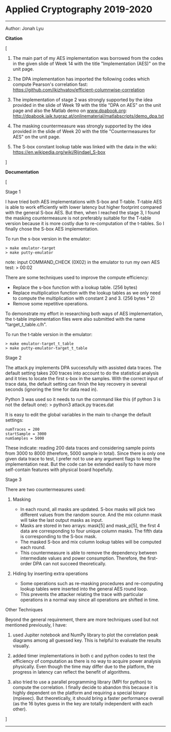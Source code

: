 # Applied Cryptography 2019-2020

-------------------------------------------------------------------------------
Author: Jonah Lyu

**Citation**

[

1. The main part of my AES implementation was borrowed from the codes in the given slide of Week 14 with the title "Implementation (AES)" on the unit page.

2. The DPA implementation has imported the following codes which compute Pearson's correlation fast:
https://github.com/ikizhvatov/efficient-columnwise-correlation

3. The implementation of stage 2 was strongly supported by the idea provided in the slide of Week 19 with the title "DPA on AES" on the unit page and also the Matlab demo on www.dpabook.org:
http://dpabook.iaik.tugraz.at/onlinematerial/matlabscripts/demo_dpa.txt

4. The masking countermeasure was strongly supported by the idea provided in the slide of Week 20 with the title "Countermeasures for AES" on the unit page.

5. The S-box constant lookup table was linked with the data in the wiki:
https://en.wikipedia.org/wiki/Rijndael_S-box


]

**Documentation**

[

Stage 1

I have tried both AES implementations with S-box and T-table. T-table AES is able to work efficiently with lower latency but higher footprint compared with the general S-box AES. But then, when I reached the stage 3, I found the masking countermeasure is not preferably suitable for the T-table version because it is more costly due to re-computation of the t-tables. So I finally chose the S-box AES implementation.

To run the s-box version in the emulator:

	> make emulator-target
	> make putty-emulator

note: input COMMAND_CHECK (0X02) in the emulator to run my own AES test:
	> 00:02


There are some techniques used to improve the compute efficiency:
* Replace the s-box function with a lookup table. (256 bytes)
* Replace multiplication function with the lookup tables as we only need to compute the multiplication with constant 2 and 3. (256 bytes * 2)
* Remove some repetitive operations.

To demonstrate my effort in researching both ways of AES implementation, the t-table implementation files were also submitted with the name "target_t_table.c/h". 

To run the t-table version in the emulator:
	
	> make emulator-target_t_table
	> make putty-emulator-target_t_table  



Stage 2

The attack.py implements DPA successfully with assisted data traces. The default setting takes 200 traces into account to do the statistical analysis and it tries to locate the first s-box in the samples. With the correct input of trace data, the default setting can finish the key recovery in several seconds (ignoring the time for data read in). 

Python 3 was used so it needs to run the command like this (if python 3 is not the default one):
	> python3 attack.py traces.dat

It is easy to edit the global variables in the main to change the default settings:

	numTraces = 200
	startSample = 3000
	numSamples = 5000

These indicate: reading 200 data traces and considering sample points from 3000 to 8000 (therefore, 5000 sample in total). Since there is only one given data trace to test, I prefer not to use any argument flags to keep the implementation neat. But the code can be extended easily to have more self-contain features with physical board hopefully. 



Stage 3

There are two countermeasures used:

1. Masking
	* In each round, all masks are updated. S-box masks will pick two different values from the random source. And the mix column mask will take the last output masks as input.
	* Masks are stored in two arrays: mask[5] and mask_p[5], the first 4 data are corresponding to four unique column masks. The fifth data is corresponding to the S-box mask.
	* The masked S-box and mix column lookup tables will be computed each round.
	* This countermeasure is able to remove the dependency between intermediate values and power consumption. Therefore, the first-order DPA can not succeed theoretically. 


2. Hiding by inserting extra operations
	* Some operations such as re-masking procedures and re-computing lookup tables were inserted into the general AES round loop.
	* This prevents the attacker relating the trace with particular operations in a normal way since all operations are shifted in time.




Other Techniques

Beyond the general requirement, there are more techniques used but not mentioned previously, I have:

1. used Jupiter notebook and NumPy library to plot the correlation peak diagrams among all guessed key. This is helpful to evaluate the results visually.

2. added timer implementations in both c and python codes to test the efficiency of computation as there is no way to acquire power analysis physically. Even though the time may differ due to the platform, the progress in latency can reflect the benefit of algorithms.


3. also tried to use a parallel programming library (MPI for python) to compute the correlation. I finally decide to abandon this because it is highly dependent on the platform and requiring a special binary (mpiexec). But theoretically, it should bring a faster performance overall (as the 16 bytes guess in the key are totally independent with each other).



]

-------------------------------------------------------------------------------
